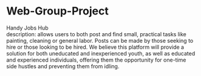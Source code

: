 # Web-Group-Project
Handy Jobs Hub   
   description: allows users to both post and find small, practical tasks like painting, cleaning or general labor. Posts can be made by those seeking to hire or those looking to be hired. We believe this platform will provide a solution for both uneducated and inexperienced youth, as well as educated and experienced individuals, offering them the opportunity for one-time side hustles and preventing them from idling. 





